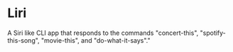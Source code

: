 # Liri
A Siri like CLI app that responds to the commands "concert-this", "spotify-this-song", "movie-this", and "do-what-it-says"."

